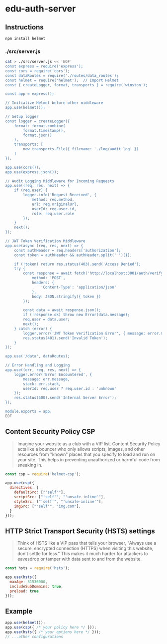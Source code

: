 # edu-auth-server

## Instructions

```bash
npm install helmet
```

### ./src/server.js

```bash
cat > ./src/server.js << 'EOF'
const express = require('express');
const cors = require('cors');
const dataRoutes = require('./routes/data_routes');
const helmet = require('helmet');  // Import Helmet
const { createLogger, format, transports } = require('winston');

const app = express();

// Initialize Helmet before other middleware
app.use(helmet());

// Setup logger
const logger = createLogger({
    format: format.combine(
        format.timestamp(),
        format.json()
    ),
    transports: [
        new transports.File({ filename: './log/audit.log' })
    ]
});

app.use(cors());
app.use(express.json());

// Audit Logging Middleware for Incoming Requests
app.use((req, res, next) => {
    if (req.user) {
        logger.info('Request Received', {
            method: req.method,
            url: req.originalUrl,
            userId: req.user.id,
            role: req.user.role
        });
    }
    next();
});

// JWT Token Verification Middleware
app.use(async (req, res, next) => {
    const authHeader = req.headers['authorization'];
    const token = authHeader && authHeader.split(' ')[1];

    if (!token) return res.status(403).send('Access Denied');
    try {
        const response = await fetch('http://localhost:3001/auth/verify-token', {
            method: 'POST',
            headers: {
                'Content-Type': 'application/json'
            },
            body: JSON.stringify({ token })
        });

        const data = await response.json();
        if (!response.ok) throw new Error(data.message);
        req.user = data.user;
        next();
    } catch (error) {
        logger.error('JWT Token Verification Error', { message: error.message });
        res.status(401).send('Invalid Token');
    }
});

app.use('/data', dataRoutes);

// Error Handling and Logging
app.use((err, req, res, next) => {
    logger.error('Error Encountered', {
        message: err.message,
        stack: err.stack,
        userId: req.user ? req.user.id : 'unknown'
    });
    res.status(500).send('Internal Server Error');
});

module.exports = app;
EOF
```

## Content Security Policy CSP

> Imagine your website as a club with a VIP list. Content Security Policy acts like a bouncer who only allows scripts, images, and other resources from "known" places that you specify to load and run on your site. This helps in preventing unauthorized or harmful code from sneaking in.
> 
```js
const csp = require('helmet-csp');

app.use(csp({
  directives: {
    defaultSrc: ["'self'"],
    scriptSrc: ["'self'", "'unsafe-inline'"],
    styleSrc: ["'self'", "'unsafe-inline'"],
    imgSrc: ["'self'", "img.com"],
  }
}));
```

## HTTP Strict Transport Security (HSTS) settings

> Think of HSTS like a VIP pass that tells your browser, "Always use a secure, encrypted connection (HTTPS) when visiting this website, don't settle for less." This makes it much harder for attackers to eavesdrop or tamper with data sent to and from the website.
> 
```js
const hsts = require('hsts');

app.use(hsts({
  maxAge: 31536000,
  includeSubDomains: true,
  preload: true
}));
```

## Example

```js
app.use(helmet());
app.use(csp({ /* your policy here */ }));
app.use(hsts({ /* your options here */ }));
// ...other configurations
```




